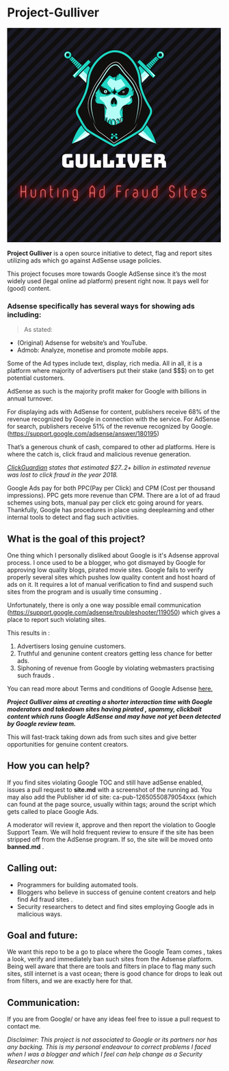 # Project-Gulliver
![logo](/img/gull.png)

**Project Gulliver** is a open source initiative to detect, flag and report sites utilizing ads which go against AdSense usage policies. 

This project focuses more towards Google AdSense since it’s the most widely used (legal online ad platform) present right now. It pays well for (good) content. 

### Adsense specifically has several ways for showing ads including:

> As stated: 
* (Original) Adsense for website’s and YouTube.
* Admob: Analyze, monetise and promote mobile apps.


Some of the Ad types include text, display, rich media. All in all, it is a platform where majority of advertisers put their stake (and $$$) on to get potential customers.

AdSense as such is the majority profit maker for Google with billions in annual turnover.


For displaying ads with AdSense for content, publishers receive 68% of the revenue recognized by Google in connection with the service. For AdSense for search, publishers receive 51% of the revenue recognized by Google. (https://support.google.com/adsense/answer/180195)

That’s a generous chunk of cash, compared to other ad platforms. Here is where the catch is, click fraud and malicious revenue generation. 

*[ClickGuardian](https://www.clickguardian.co.uk/click-fraud-statistics/) states that estimated $27..2+ billion in estimated revenue was lost to click fraud in the year 2018.*


Google Ads pay for both PPC(Pay per Click) and CPM (Cost per thousand impressions). PPC gets more revenue than CPM. There are a lot of ad fraud schemes using bots, manual pay per click etc going around for years. Thankfully, Google has procedures in place using deeplearning and other internal tools to detect and flag such activities. 

## What is the goal of this project?

One thing which I personally disliked about Google is it's Adsense approval process. I once used to be a blogger, who got dismayed by Google for approving low quality blogs, pirated movie sites. Google fails to verify properly several sites which pushes low quality content and host hoard of ads on it. It requires a lot of manual verification to find and suspend such sites from the program and is usually time consuming .

Unfortunately, there is only a one way possible email communication (https://support.google.com/adsense/troubleshooter/119050) which gives a place to report such violating sites.

This results in :
1. Advertisers losing genuine customers.
2. Truthful and genunine content creators getting less chance for better ads.
3. Siphoning of revenue from Google by violating webmasters practising such frauds .

You can read more about Terms and conditions of Google Adsense [here.](https://support.google.com/adsense/answer/23921)


***Project Gulliver aims at creating a shorter interaction time with Google moderators and takedown sites having pirated , spammy, clickbait content which runs Google AdSense and may have not yet been detected by Google review team.***

This will fast-track taking down ads from such sites and give better opportunities for genuine content creators.

## How you can help?

If you find sites violating Google TOC and still have adSense enabled, issues a pull request to **site.md** with a screenshot of the running ad. You may also add the Publisher id of site: ca-pub-12650550879054xxx (which can found at the page source, usually within <head> tags; around the script which gets called to place Google Ads.
  
A moderator will review it,  approve and then report the violation to Google Support Team.
We will hold frequent review to ensure if the site has been stripped off from the AdSense program. If so, the site will be moved onto **banned.md** .

## Calling out:
* Programmers for building automated tools.
* Bloggers who believe in success of genuine content creators and help find Ad fraud sites .
* Security researchers to detect and find sites employing Google ads in malicious ways.


## Goal and future:
We want this repo to be a go to place where the Google Team comes , takes a look, verify and immediately ban such sites from the Adsense platform. Being well aware that there are tools and filters in place to flag many such sites, still internet is a vast ocean; there is good chance for drops to leak out from filters, and we are exactly here for that.

## Communication:
If you are from Google/ or have any ideas feel free  to issue a pull request to contact me. 

*Disclaimer: This project is not associated to Google or its partners nor has any backing. This is my personal endeavour to correct problems I faced when I was a blogger and which I feel can help change as a Security Researcher now.* 
